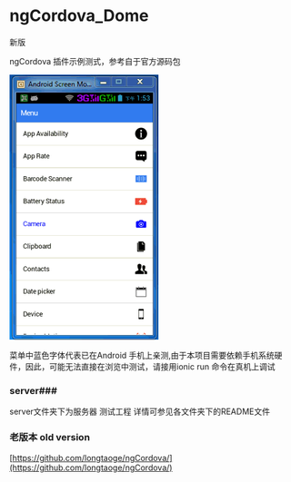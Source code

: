 # ngCordova_Dome
新版

ngCordova 插件示例测式，参考自于官方源码包


![](https://github.com/longtaoge/ngCordova/blob/master/ngcordova.gif)





菜单中蓝色字体代表已在Android 手机上亲测,由于本项目需要依赖手机系统硬件，因此，可能无法直接在浏览中测试，请接用ionic run 命令在真机上调试





### server###

server文件夹下为服务器 测试工程 详情可参见各文件夹下的README文件




### 老版本  old version ###

[https://github.com/longtaoge/ngCordova/](https://github.com/longtaoge/ngCordova/)

